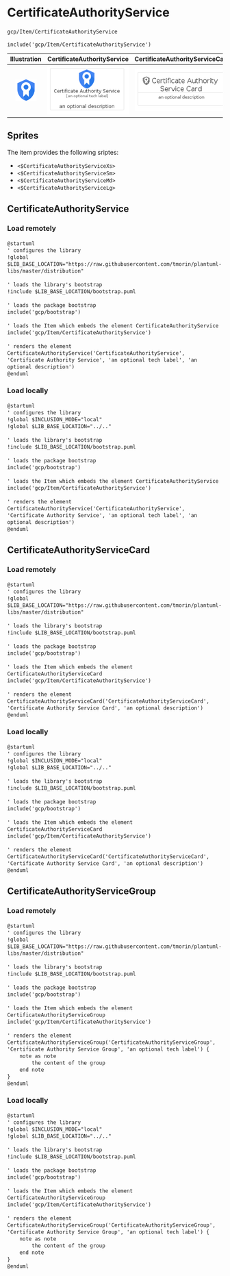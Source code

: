 # CertificateAuthorityService


```text
gcp/Item/CertificateAuthorityService
```

```text
include('gcp/Item/CertificateAuthorityService')
```



| Illustration | CertificateAuthorityService | CertificateAuthorityServiceCard | CertificateAuthorityServiceGroup |
| :---: | :---: | :---: | :---: |
| ![illustration for Illustration](../../gcp/Item/CertificateAuthorityService.png) | ![illustration for CertificateAuthorityService](../../gcp/Item/CertificateAuthorityService.Local.png) | ![illustration for CertificateAuthorityServiceCard](../../gcp/Item/CertificateAuthorityServiceCard.Local.png) | ![illustration for CertificateAuthorityServiceGroup](../../gcp/Item/CertificateAuthorityServiceGroup.Local.png) |



## Sprites
The item provides the following sriptes:

- `<$CertificateAuthorityServiceXs>`
- `<$CertificateAuthorityServiceSm>`
- `<$CertificateAuthorityServiceMd>`
- `<$CertificateAuthorityServiceLg>`





## CertificateAuthorityService

### Load remotely
```plantuml
@startuml
' configures the library
!global $LIB_BASE_LOCATION="https://raw.githubusercontent.com/tmorin/plantuml-libs/master/distribution"

' loads the library's bootstrap
!include $LIB_BASE_LOCATION/bootstrap.puml

' loads the package bootstrap
include('gcp/bootstrap')

' loads the Item which embeds the element CertificateAuthorityService
include('gcp/Item/CertificateAuthorityService')

' renders the element
CertificateAuthorityService('CertificateAuthorityService', 'Certificate Authority Service', 'an optional tech label', 'an optional description')
@enduml
```

### Load locally
```plantuml
@startuml
' configures the library
!global $INCLUSION_MODE="local"
!global $LIB_BASE_LOCATION="../.."

' loads the library's bootstrap
!include $LIB_BASE_LOCATION/bootstrap.puml

' loads the package bootstrap
include('gcp/bootstrap')

' loads the Item which embeds the element CertificateAuthorityService
include('gcp/Item/CertificateAuthorityService')

' renders the element
CertificateAuthorityService('CertificateAuthorityService', 'Certificate Authority Service', 'an optional tech label', 'an optional description')
@enduml
```

## CertificateAuthorityServiceCard

### Load remotely
```plantuml
@startuml
' configures the library
!global $LIB_BASE_LOCATION="https://raw.githubusercontent.com/tmorin/plantuml-libs/master/distribution"

' loads the library's bootstrap
!include $LIB_BASE_LOCATION/bootstrap.puml

' loads the package bootstrap
include('gcp/bootstrap')

' loads the Item which embeds the element CertificateAuthorityServiceCard
include('gcp/Item/CertificateAuthorityService')

' renders the element
CertificateAuthorityServiceCard('CertificateAuthorityServiceCard', 'Certificate Authority Service Card', 'an optional description')
@enduml
```

### Load locally
```plantuml
@startuml
' configures the library
!global $INCLUSION_MODE="local"
!global $LIB_BASE_LOCATION="../.."

' loads the library's bootstrap
!include $LIB_BASE_LOCATION/bootstrap.puml

' loads the package bootstrap
include('gcp/bootstrap')

' loads the Item which embeds the element CertificateAuthorityServiceCard
include('gcp/Item/CertificateAuthorityService')

' renders the element
CertificateAuthorityServiceCard('CertificateAuthorityServiceCard', 'Certificate Authority Service Card', 'an optional description')
@enduml
```

## CertificateAuthorityServiceGroup

### Load remotely
```plantuml
@startuml
' configures the library
!global $LIB_BASE_LOCATION="https://raw.githubusercontent.com/tmorin/plantuml-libs/master/distribution"

' loads the library's bootstrap
!include $LIB_BASE_LOCATION/bootstrap.puml

' loads the package bootstrap
include('gcp/bootstrap')

' loads the Item which embeds the element CertificateAuthorityServiceGroup
include('gcp/Item/CertificateAuthorityService')

' renders the element
CertificateAuthorityServiceGroup('CertificateAuthorityServiceGroup', 'Certificate Authority Service Group', 'an optional tech label') {
    note as note
        the content of the group
    end note
}
@enduml
```

### Load locally
```plantuml
@startuml
' configures the library
!global $INCLUSION_MODE="local"
!global $LIB_BASE_LOCATION="../.."

' loads the library's bootstrap
!include $LIB_BASE_LOCATION/bootstrap.puml

' loads the package bootstrap
include('gcp/bootstrap')

' loads the Item which embeds the element CertificateAuthorityServiceGroup
include('gcp/Item/CertificateAuthorityService')

' renders the element
CertificateAuthorityServiceGroup('CertificateAuthorityServiceGroup', 'Certificate Authority Service Group', 'an optional tech label') {
    note as note
        the content of the group
    end note
}
@enduml
```

